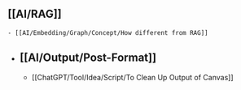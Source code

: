 ## [[AI/RAG]]
	- [[AI/Embedding/Graph/Concept/How different from RAG]]
- ## [[AI/Output/Post-Format]]
	- [[ChatGPT/Tool/Idea/Script/To Clean Up Output of Canvas]]